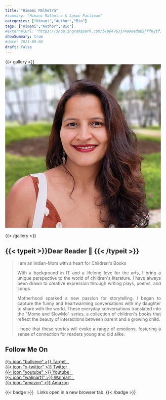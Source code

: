 ```yaml
---
title: "Himani Malhotra"
#summary: "Himani Malhotra & Jason Pacliwan"
categories: ["Himani","Author","Bio"]
tags: ["Himani","Author","Bio"]
#externalUrl: "https://shop.ingramspark.com/b/084?6Jjr4a9oedaDJFPfKytf1LvKUUDUXW5AIJUdB7cwUpO"
showSummary: true
#date: 2021-09-04
draft: false
---
```


{{< gallery >}}
 <img src="./avatar.png" class=" rounded-full grid-w50 md:grid-w33 xl:grid-w25" />
<!--- For a square Author Picture
 <img src="./avatar.png" class=" grid-w50 md:grid-w33 xl:grid-w25" />
-->
{{< /gallery >}}

<div align="justify">

## {{< typeit >}}Dear Reader 🙏 {{< /typeit >}}

> I am an Indian-Mom with a heart for Children's Books
>
> With a background in IT and a lifelong love for the arts, I bring a unique perspective to the world of children's literature. I have always been drawn to creative expression through writing plays, poems, and songs.
>
> Motherhood sparked a new passion for storytelling. I began to capture the funny and heartwarming conversations with my daughter to share with the world. These everyday conversations translated into the "Momo and SlowMo" series, a collection of children's books that reflect the beauty of interactions between parent and a growing child.
>
>I hope that these stories will evoke a range of emotions, fostering a sense of connection for readers young and old alike. 

## Follow Me On 


<a href="https://www.target.com/s?searchTerm=himani+malhotra+books&tref=typeahead%7Cterm%7Chimani+malhotra+books%7C%7C%7Chistory" target="_blank">{{< icon "bullseye" >}} Target &nbsp;&nbsp;</a><br>
<a href="https://twitter.com/momoandslowmo" target="_blank">{{< icon "x-twitter" >}} Twitter&nbsp;&nbsp; </a><br>
<a href="https://www.youtube.com/channel/UC0M9TsDeoNSSru-J-CYiH2A" target="_blank">{{< icon "youtube" >}} Youtube &nbsp;&nbsp;</a><br>
<a href="https://www.walmart.com/search?q=Himani+Malhotra%3B+Jason+Pacliwan&facet=brand%3AHimani+Malhotra%3B+Jason+Pacliwan%7C%7Cbrand%3AHimani+Malhotra%7C%7Cbrand%3AWitty+Pen+Media%2C+LLC" target="_blank">{{< icon "walmart1" >}} Walmart &nbsp;&nbsp;</a><br>
<a href="https://www.amazon.com/stores/Himani-Malhotra/author/B0BCR5KNLW?ref=ap_rdr&isDramIntegrated=true&shoppingPortalEnabled=true" target="_blank">{{< icon "amazon" >}} Amazon</a> 

{{< badge >}} &nbsp; Links open in a new browser tab &nbsp;{{< /badge >}}


 
<!--- Test to inject a gallery if needed on homepage 
{{< figure
    src=".\avatar.png"
    alt="Abstract purple artwork"
    caption="Written by [Himani Malhotra](https://unsplash.com/@jrkorpa), Illustrated By [Himani Malhotra](https://unsplash.com/)"
    >}}
-->

</div>
